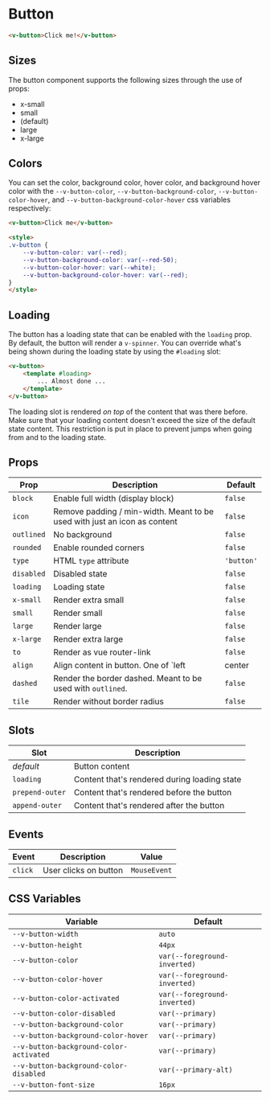 # Button

```html
<v-button>Click me!</v-button>
```

## Sizes

The button component supports the following sizes through the use of props:

* x-small
* small
* (default)
* large
* x-large

## Colors

You can set the color, background color, hover color, and background hover color with the `--v-button-color`, `--v-button-background-color`, `--v-button-color-hover`, and `--v-button-background-color-hover` css variables respectively:

```html
<v-button>Click me</v-button>

<style>
.v-button {
	--v-button-color: var(--red);
	--v-button-background-color: var(--red-50);
	--v-button-color-hover: var(--white);
	--v-button-background-color-hover: var(--red);
}
</style>
```

## Loading

The button has a loading state that can be enabled with the `loading` prop. By default, the button will render a `v-spinner`. You can override what's being shown during the loading state by using the `#loading` slot:

```html
<v-button>
	<template #loading>
		... Almost done ...
	</template>
</v-button>
```

The loading slot is rendered _on top_ of the content that was there before. Make sure that your loading content doesn't exceed the size of the default state content. This restriction is put in place to prevent jumps when going from and to the loading state.

## Props

| Prop       | Description                                                               | Default    |
|------------|---------------------------------------------------------------------------|------------|
| `block`    | Enable full width (display block)                                         | `false`    |
| `icon`     | Remove padding / min-width. Meant to be used with just an icon as content | `false`    |
| `outlined` | No background                                                             | `false`    |
| `rounded`  | Enable rounded corners                                                    | `false`    |
| `type`     | HTML `type` attribute                                                     | `'button'` |
| `disabled` | Disabled state                                                            | `false`    |
| `loading`  | Loading state                                                             | `false`    |
| `x-small`  | Render extra small                                                        | `false`    |
| `small`    | Render small                                                              | `false`    |
| `large`    | Render large                                                              | `false`    |
| `x-large`  | Render extra large                                                        | `false`    |
| `to`       | Render as vue router-link                                                 | `false`    |
| `align`    | Align content in button. One of `left | center | right`                   | `'center'` |
| `dashed`   | Render the border dashed. Meant to be used with `outlined`.               | `false`    |
| `tile`     | Render without border radius                                              | `false`    |

## Slots

| Slot            | Description                                  |
|-----------------|----------------------------------------------|
| _default_       | Button content                               |
| `loading`       | Content that's rendered during loading state |
| `prepend-outer` | Content that's rendered before the button    |
| `append-outer`  | Content that's rendered after the button     |

## Events

| Event   | Description           | Value        |
|---------|-----------------------|--------------|
| `click` | User clicks on button | `MouseEvent` |

## CSS Variables

| Variable                                | Default                                            |
|-----------------------------------------|----------------------------------------------------|
| `--v-button-width`                      | `auto`                                             |
| `--v-button-height`                     | `44px`                                             |
| `--v-button-color`                      | `var(--foreground-inverted)`           |
| `--v-button-color-hover`                | `var(--foreground-inverted)`     |
| `--v-button-color-activated`            | `var(--foreground-inverted)` |
| `--v-button-color-disabled`             | `var(--primary)`  |
| `--v-button-background-color`           | `var(--primary)`           |
| `--v-button-background-color-hover`     | `var(--primary)`     |
| `--v-button-background-color-activated` | `var(--primary)` |
| `--v-button-background-color-disabled`  | `var(--primary-alt)`  |
| `--v-button-font-size`                  | `16px`                                             |
